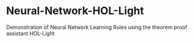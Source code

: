 # Neural-Network-HOL-Light
Demonstration of Neural Network Learning Rules using the theorem proof assistant HOL-Light
